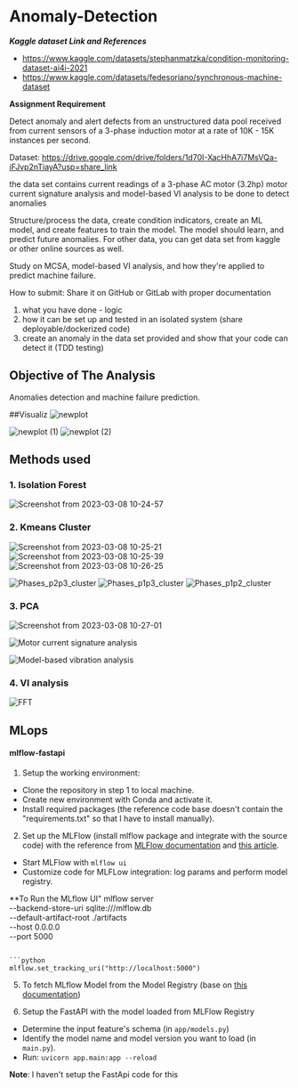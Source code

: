 # Anomaly-Detection

***Kaggle dataset Link and References***
- https://www.kaggle.com/datasets/stephanmatzka/condition-monitoring-dataset-ai4i-2021
- https://www.kaggle.com/datasets/fedesoriano/synchronous-machine-dataset

**Assignment Requirement**

Detect anomaly and alert defects from an unstructured data pool received from current sensors of a 3-phase induction motor at a rate of 10K - 15K instances per second. 

Dataset:
https://drive.google.com/drive/folders/1d70I-XacHhA7i7MsVQa-iFJvp2nTiayA?usp=share_link

the data set contains current readings of a 3-phase AC motor (3.2hp) 
motor current signature analysis and model-based VI analysis to be done to detect anomalies 

Structure/process the data, create condition indicators, create an ML model, and create features to train the model.  The model should learn, and predict future anomalies. 
For other data, you can get data set from kaggle or other online sources as well.

Study on MCSA, model-based VI analysis, and how they're applied to predict machine failure.

How to submit:
Share it on GitHub or GitLab with proper documentation 
1. what you have done - logic
2. how it can be set up and tested in an isolated system (share deployable/dockerized code)
3. create an anomaly in the data set provided and show that your code can detect it (TDD testing)

## Objective of The Analysis
Anomalies detection and machine failure prediction.

##Visualiz 
![newplot](https://user-images.githubusercontent.com/51690129/223624709-b9d03062-65bb-426a-a074-35bf543e47e9.png)

![newplot (1)](https://user-images.githubusercontent.com/51690129/223624730-b39ff1f0-73f7-4880-9efa-2b07d84f2a10.png)
![newplot (2)](https://user-images.githubusercontent.com/51690129/223624820-3a15df86-1aab-462f-882f-8afe2a25bddf.png)


## Methods used
### 1. Isolation Forest
![Screenshot from 2023-03-08 10-24-57](https://user-images.githubusercontent.com/51690129/223624017-90ca1f1e-6e01-4c82-ab6a-93cf6e79769e.png)

### 2. Kmeans Cluster
![Screenshot from 2023-03-08 10-25-21](https://user-images.githubusercontent.com/51690129/223624056-81efca33-d6b8-4fcb-a9b2-e06bdfd06c70.png)
![Screenshot from 2023-03-08 10-25-39](https://user-images.githubusercontent.com/51690129/223624082-42e572cc-81cc-4b98-8d49-5dc6573213a1.png)
![Screenshot from 2023-03-08 10-26-25](https://user-images.githubusercontent.com/51690129/223624195-9d426cbf-cc86-4bf7-be53-48848b2581da.png)

![Phases_p2p3_cluster](https://user-images.githubusercontent.com/51690129/223624231-90dce8e2-ae0f-413d-93d3-24fc60c60a0b.png)
![Phases_p1p3_cluster](https://user-images.githubusercontent.com/51690129/223624240-7759911d-57be-40e9-a4c2-39bd0f459466.png)
![Phases_p1p2_cluster](https://user-images.githubusercontent.com/51690129/223624243-62f7711d-a923-43ec-b98f-cb324bdc79ae.png)


### 3. PCA
![Screenshot from 2023-03-08 10-27-01](https://user-images.githubusercontent.com/51690129/223625022-e7567477-df50-49ba-8aa3-8345caa8e0fc.png)

![Motor current signature analysis](https://user-images.githubusercontent.com/51690129/223624327-15170a35-fe31-4601-80fe-1d938694cca4.png)

![Model-based vibration analysis](https://user-images.githubusercontent.com/51690129/223624341-a75ea87b-59d6-481d-8154-8222483f07fb.png)

### 4. VI analysis
![FFT](https://user-images.githubusercontent.com/51690129/223625311-e6ec7b00-7b47-4bb9-8520-91d6cbab6736.png)

## MLops

#### mlflow-fastapi 

1. Setup the working environment:
- Clone the repository in step 1 to local machine.
- Create new environment with Conda and activate it.
- Install required packages (the reference code base doesn't contain the "requirements.txt" so that I have to install manually).

2. Set up the MLFlow (install mlflow package and integrate with the source code) with the reference from [MLFlow documentation](https://www.mlflow.org/docs/latest/model-registry.html) and [this article](https://towardsdatascience.com/end-to-end-automl-train-and-serve-with-h2o-mlflow-fastapi-and-streamlit-5d36eedfe606).
- Start MLFlow with `mlflow ui`
- Customize code for MLFLow integration: log params and perform model registry.

**To Run the MLflow UI"
mlflow server \
       --backend-store-uri sqlite:///mlflow.db \
       --default-artifact-root ./artifacts \
       --host 0.0.0.0 \
       --port 5000
   ```
   
   ```python
   mlflow.set_tracking_uri("http://localhost:5000")
   ```
   
5. To fetch MLflow Model from the Model Registry (base on [this documentation](https://mlflow.org/docs/latest/model-registry.html#fetching-an-mlflow-model-from-the-model-registry)) 

6. Setup the FastAPI with the model loaded from MLFlow Registry
* Determine the input feature's schema (in `app/models.py`)
* Identify the model name and model version you want to load (in `main.py`).
* Run: `uvicorn app.main:app --reload`

**Note**: I haven't setup the FastApi code for this



